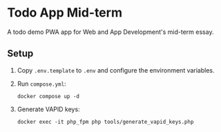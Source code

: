 # Todo App Mid-term

A todo demo PWA app for Web and App Development's mid-term essay.

## Setup

1. Copy `.env.template` to `.env` and configure the environment variables.

2. Run `compose.yml`:

    ```
    docker compose up -d
    ```

3. Generate VAPID keys:

    ```
    docker exec -it php_fpm php tools/generate_vapid_keys.php
    ```